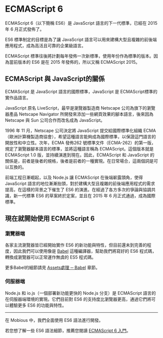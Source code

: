 # ECMAScript 6
ECMAScript 6（以下簡稱 ES6）是 JavaScript 語言的下一代標準，已經在 2015 年 6 月正式發佈了。

ES6 標準制定的目標是為了讓 JavaScript 語言可以用來建構大型且複雜的前後端應用程式，成為高活且可靠的企業級語言。

ECMAScript 標準往後將計劃每年發佈一次新標準，使用年份作為標準的版本。因為當前版本的 ES6 是在 2015 年發佈的，所以又稱 ECMAScript 2015。

## ECMAScript 與 JavaScript的關係
ECMAScript 是 JavaScript 語言的國際標準，JavaScript 是 ECMAScript標準的實作品語言。

JavaScript 原名 LiveScript，最早是瀏覽器製造商 Netscape 公司為旗下的瀏覽器產品 Netscape Navigator 所開發來添加一些網頁效果的腳本語言，後來因為 Netscape 與 Sun 公司合作而改名成為 JavaScript。

1996 年 11 月，Netscape 公司決定將 JavaScript 提交給國際標準化組織 ECMA（歐洲計算機製造商協會），希望這種語言能夠成為國際標準，以保證這門語言的開放性和中立性。次年，ECMA 發佈262 號標準文件（ECMA-262）的第一版，規定了瀏覽器腳本語言的標準，並將這種語言稱為 ECMAScript。這個版本就是 ECMAScript 1.0 版，並持續演進到現在。因此，ECMAScript 和 JavaScript 的關係是，前者是後者的規格，後者是前者的一種實現。在日常場合，這兩個詞是可以互換的。

前端工程日漸崛起，以及 Node.js 讓 ECMAScript 在後端嶄露頭角，使得 JavaScript 語言的地位漸漸抬頭，對於建構大型且複雜的前後端應用程式的需求提高，在這樣的背景之下催生了 ES6 的演進。在經過了各方多次的爭論與協調共識，新一代標準 ES6 的草案終於定案，並且在 2015 年 6 月正式通過，成為國際標準。

## 現在就開始使用 ECMAScript 6
### 瀏覽器端
各家主流瀏覽器皆已經開始實作 ES6 的新功能與特性，但目前還未到完善的程度，因此我們可以使用像是 [Babel](https://babeljs.io/) 這種編譯器，幫助我們將寫好的 ES6 程式碼，轉換成瀏覽器可以正常運作無虞的 ES5 程式碼。

更多Babel的細節請見 [Assets處理 ─ Babel](/Assets/Babel.html) 章節。

### 伺服器端
Node.js 和 io.js（一個部署新功能更快的 Node.js 分支）是 ECMAScript 語言的在伺服器端環境的實現。它們目前對 ES6 的支持度比瀏覽器更高，通過它們將可以體驗更多 ES6 的功能與特性。

--------------------------
在 Mobious 中，我們全面使用 ES6 語法進行開發。

若您想了解一些 ES6 語法細節，推薦您閱讀 [ECMAScript 6 入門](http://es6.ruanyifeng.com/)。
